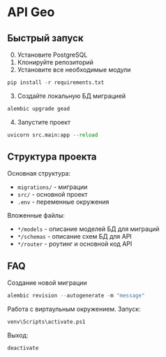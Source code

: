 # API Geo

## Быстрый запуск

0. Установите PostgreSQL
1. Клонируйте репозиторий
2. Установите все необходимые модули

```python
pip install -r requirements.txt
```

3. Создайте локальную БД миграцией

```python
alembic upgrade gead
```

4. Запустите проект

```python
uvicorn src.main:app --reload
```

## Структура проекта

Основная структура:
* `migrations/` - миграции
* `src/` - основной проект
* `.env` - переменные окружения

Вложенные файлы:
* `*/models` - описание моделей БД для миграций
* `*/schemas` - описание схем БД для API
* `*/router` - роутинг и основной код API

## FAQ

Создание новой миграции

```python
alembic revision --autogenerate -m "message"
```

Работа с виртаульным окружением. Запуск:
```python
venv\Scripts\activate.ps1
```
Выход:
```python
deactivate
```